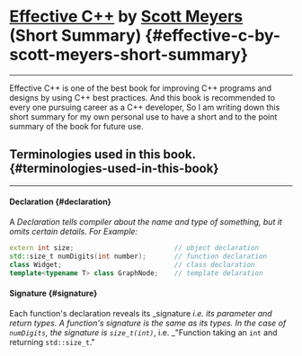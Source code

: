 # [Effective C++](https://www.amazon.com/Effective-Specific-Improve-Programs-Designs/dp/0321334876) by [Scott Meyers](https://en.wikipedia.org/wiki/Scott_Meyers) \(Short Summary\) {#effective-c-by-scott-meyers-short-summary}

---

Effective C++ is one of the best book for improving C++ programs and designs by using C++ best practices. And this book is recommended to every one pursuing career as a C++ developer, So I am writing down this short summary for my own personal use to have a short and to the point summary of the book for future use.

## Terminologies used in this book. {#terminologies-used-in-this-book}

---

#### Declaration {#declaration}

A _Declaration tells compiler about the name and type of something, but it omits certain details. For Example:_

```cpp
extern int size;                         // object declaration
std::size_t numDigits(int number);       // function declaration
class Widget;                            // class declaration
template<typename T> class GraphNode;    // template delaration
```

#### Signature {#signature}

Each function's declaration reveals its _signature _i.e. its parameter and return types. A function's signature is the same as its types. In the case of `numDigits`, the signature is `size_t(int)`_, i.e. _"Function taking an `int` and returning `std::size_t`."







